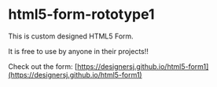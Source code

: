 # html5-form-rototype1

This is custom designed HTML5 Form.

It is free to use by anyone in their projects!!

Check out the form: [https://designersj.github.io/html5-form1](https://designersj.github.io/html5-form1)
